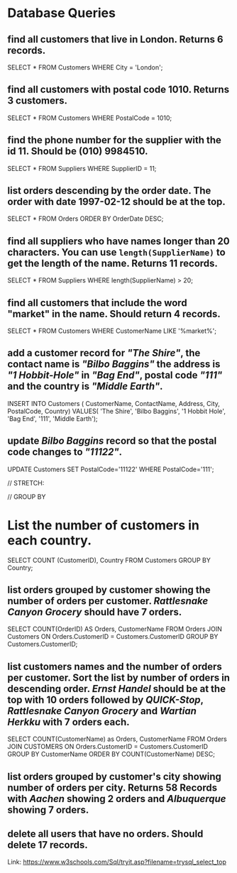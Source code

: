 # Database Queries

## find all customers that live in London. Returns 6 records.
SELECT * FROM Customers
WHERE City = 'London';

## find all customers with postal code 1010. Returns 3 customers.
SELECT * FROM Customers
WHERE PostalCode = 1010;

## find the phone number for the supplier with the id 11. Should be (010) 9984510.
SELECT * FROM Suppliers
WHERE SupplierID = 11;

## list orders descending by the order date. The order with date 1997-02-12 should be at the top.
SELECT * FROM Orders
ORDER BY OrderDate DESC;

## find all suppliers who have names longer than 20 characters. You can use `length(SupplierName)` to get the length of the name. Returns 11 records.
SELECT * FROM Suppliers
WHERE length(SupplierName) > 20;

## find all customers that include the word "market" in the name. Should return 4 records.
SELECT * FROM Customers
WHERE CustomerName LIKE '%market%';

## add a customer record for _"The Shire"_, the contact name is _"Bilbo Baggins"_ the address is _"1 Hobbit-Hole"_ in _"Bag End"_, postal code _"111"_ and the country is _"Middle Earth"_.
INSERT INTO Customers (
    CustomerName,
    ContactName,
    Address,
    City,
    PostalCode,
    Country)
VALUES(
    'The Shire',
    'Bilbo Baggins',
    '1 Hobbit Hole',
    'Bag End',
    '111',
    'Middle Earth');

## update _Bilbo Baggins_ record so that the postal code changes to _"11122"_.
UPDATE Customers
SET PostalCode='11122'
WHERE PostalCode='111';

// STRETCH:

// GROUP BY
# List the number of customers in each country.
SELECT COUNT (CustomerID),
Country
FROM Customers
GROUP BY Country;


## list orders grouped by customer showing the number of orders per customer. _Rattlesnake Canyon Grocery_ should have 7 orders.
SELECT COUNT(OrderID) AS Orders, 
CustomerName FROM Orders JOIN Customers 
ON Orders.CustomerID = Customers.CustomerID 
GROUP BY Customers.CustomerID;

## list customers names and the number of orders per customer. Sort the list by number of orders in descending order. _Ernst Handel_ should be at the top with 10 orders followed by _QUICK-Stop_, _Rattlesnake Canyon Grocery_ and _Wartian Herkku_ with 7 orders each.
SELECT COUNT(CustomerName) as Orders,
CustomerName FROM Orders JOIN CUSTOMERS
ON Orders.CustomerID = Customers.CustomerID
GROUP BY CustomerName
ORDER BY COUNT(CustomerName) DESC;


## list orders grouped by customer's city showing number of orders per city. Returns 58 Records with _Aachen_ showing 2 orders and _Albuquerque_ showing 7 orders.


## delete all users that have no orders. Should delete 17 records.



Link: https://www.w3schools.com/Sql/tryit.asp?filename=trysql_select_top